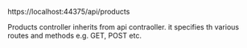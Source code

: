https://localhost:44375/api/products

Products controller inherits from api contraoller.
it specifies th various routes and methods e.g. GET, POST etc.

